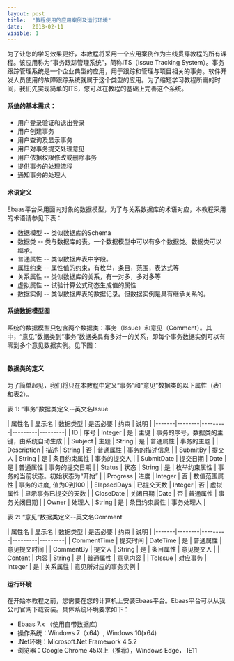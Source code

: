 ```yaml
---
layout: post
title:  "教程使用的应用案例及运行环境"
date:   2018-02-11
visible: 1
---
```


为了让您的学习效果更好，本教程将采用一个应用案例作为主线贯穿教程的所有课程。该应用称为“事务跟踪管理系统”，简称ITS（Issue Tracking System）。事务跟踪管理系统是一个企业典型的应用，用于跟踪和管理与项目相关的事务。软件开发人员使用的故障跟踪系统就属于这个类型的应用。为了缩短学习教程所需的时间，我们先实现简单的ITS，您可以在教程的基础上完善这个系统。

#### 系统的基本需求：

* 用户登录验证和退出登录
* 用户创建事务
* 用户查询及显示事务
* 用户对事务提交处理意见
* 用户依据权限修改或删除事务
* 提供事务的处理流程
* 通知事务的处理人

#### 术语定义

Ebaas平台采用面向对象的数据模型，为了与关系数据库的术语对应，本教程采用的术语请参见下表：

* 数据模型 -- 类似数据库的Schema
* 数据类 -- 类与数据库的表。一个数据模型中可以有多个数据类。数据类可以继承。
* 普通属性 -- 类似数据库表中字段。
* 属性约束 -- 属性值的约束，有枚举，条目，范围，表达式等
* 关系属性 -- 类似数据库的关系，有一对多，多对多等
* 虚拟属性 -- 试验计算公式动态生成值的属性
* 数据实例 -- 类似数据库表的数据记录。但数据实例是具有继承关系的。

#### 系统数据模型图

系统的数据模型只包含两个数据类：事务（Issue）和意见（Comment）。其中，“意见”数据类到“事务”数据类具有多对一的关系，即每个事务数据实例可以有零到多个意见数据实例。见下图：

 <img src="{{'/assets/img/Tutorial-1.1--DB-diagram.png' | prepend: site.baseurl }}" alt="">

#### 数据类的定义

为了简单起见，我们将只在本教程中定义“事务”和“意见”数据类的以下属性（表1和表2）。

表 1: “事务”数据类定义--英文名Issue

| 属性名 | 显示名 | 数据类型 | 是否必要 | 约束 | 说明 |
|-------|--------|---------|---------|---------|
| ID | 序号 | Integer | 是 | 主键 | 事务的序号，数据类的主键，由系统自动生成 |
| Subject | 主题 | String | 是 | 普通属性 | 事务的主题 |
| Description | 描述 | String | 否 | 普通属性 | 事务的描述信息 |
| SubmitBy | 提交人 | String | 是 | 条目约束属性 | 事务的提交人 |
| SubmitDate | 提交日期 | Date | 是 | 普通属性 | 事务的提交日期 |
| Status | 状态 | String | 是 | 枚举约束属性 | 事务的当前状态。初始状态为“开始” |
| Progress | 进度 | Integer | 否 | 数值范围属性 | 事务的进度, 值为0到100 |
| ElapsedDays | 已提交天数 | Integer | 否 | 虚拟属性 | 显示事务已提交的天数 |
| CloseDate | 关闭日期 |Date | 否 | 普通属性 | 事务关闭日期 |
| Owner | 处理人 | String | 是 | 条目约束属性 | 事务处理人 |


表 2: “意见”数据类定义--英文名Comment

| 属性名 | 显示名 | 数据类型 | 是否必要 | 约束 | 说明 |
|-------|--------|---------|---------|---------|
| CommentTime | 提交时间 | DateTime | 是 | 普通属性 | 意见提交时间 |
| CommentBy | 提交人 | String | 是 | 条目属性 | 意见提交人 |
| Content | 内容 | String | 是 | 普通属性 | 意见内容 |
| ToIssue | 对应事务 | Integer | 是 | 关系属性 | 意见所对应的事务实例 |

#### 运行环境

在开始本教程之前，您需要在您的计算机上安装Ebaas平台。Ebaas平台可以从我公司官网下载安装。具体系统环境要求如下：

*	Ebaas 7.x （使用自带数据库）
*	操作系统：Windows 7（x64）, Windows 10(x64)
*	.Net环境：Microsoft.Net Framework 4.5.2
*	浏览器：Google Chrome 45以上（推荐），Windows Edge， IE11


